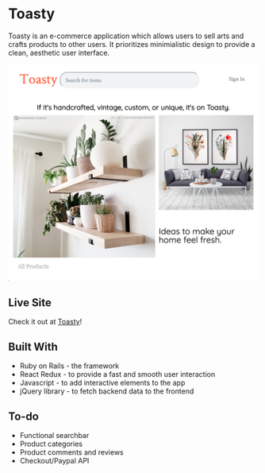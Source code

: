 # Toasty

Toasty is an e-commerce application which allows users to sell arts and crafts products to other users.
It prioritizes minimialistic design to provide a clean, aesthetic user interface.

![Toasty Homepage](/resized_home.png)

## Live Site
Check it out at [Toasty](http://toasty-fullstack.herokuapp.com/?#/)!

## Built With 
* Ruby on Rails -  the framework
* React Redux - to provide a fast and smooth user interaction
* Javascript - to add interactive elements to the app
* jQuery library - to fetch backend data to the frontend



## To-do
* Functional searchbar
* Product categories
* Product comments and reviews
* Checkout/Paypal API
